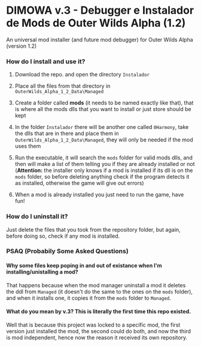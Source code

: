 # DIMOWA v.3 - Debugger e Instalador de Mods de Outer Wilds Alpha (1.2) 
An universal mod installer (and future mod debugger) for Outer Wilds Alpha (version 1.2)

### How do I install and use it?

1. Download the repo. and open the directory `Instalador`

2. Place all the files from that directory in `OuterWilds_Alpha_1_2_Data\Managed`

3. Create a folder called **mods** (it needs to be named exactly like that), that is where all the mods dlls that you want to install or just store should be kept

4. In the folder `Instalador` there will be another one called `0Harmony`, take the dlls that are in there and place them in `OuterWilds_Alpha_1_2_Data\Managed`, they will only be needed if the mod uses them

5. Run the executable, it will search the `mods` folder for valid mods dlls, and then will make a list of them telling you if they are already installed or not (**Attention:** the installer only knows if a mod is installed if its dll is on the `mods` folder, so before deleting anything check if the program detects it as installed, otherwise the game will give out errors) 

6. When a mod is already installed you just need to run the game, have fun! 

### How do I uninstall it?

Just delete the files that you took from the repository folder, but again, before doing so, check if any mod is installed.

### PSAQ (Probabily Some Asked Questions)

#### Why some files keep poping in and out of existance when I'm installing/unistalling a mod?

That happens because when the mod manager uninstall a mod it deletes the ddl from `Managed` (it doesn't do the same to the ones on the `mods` folder), and when it installs one, it copies it from the `mods` folder to `Managed`.

#### What do you mean by v.3? This is literally the first time this repo existed.

Well that is because this project was locked to a specific mod, the first version just installed the mod, the second could do both, and now the third is mod independent, hence now the reason it received its own repository.
  
